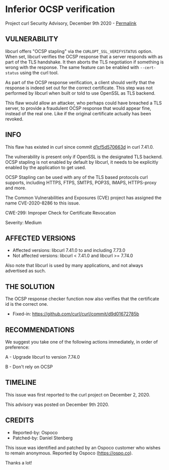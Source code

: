 Inferior OCSP verification
==========================

Project curl Security Advisory, December 9th 2020 -
[Permalink](https://curl.se/docs/CVE-2020-8286.html)

VULNERABILITY
-------------

libcurl offers "OCSP stapling" via the `CURLOPT_SSL_VERIFYSTATUS` option. When
set, libcurl verifies the OCSP response that a server responds with as part of
the TLS handshake. It then aborts the TLS negotiation if something is wrong
with the response. The same feature can be enabled with `--cert-status` using
the curl tool.

As part of the OCSP response verification, a client should verify that the
response is indeed set out for the correct certificate. This step was not
performed by libcurl when built or told to use OpenSSL as TLS backend.

This flaw would allow an attacker, who perhaps could have breached a TLS
server, to provide a fraudulent OCSP response that would appear fine, instead
of the real one. Like if the original certificate actually has been revoked.

INFO
----

This flaw has existed in curl since commit
[d1cf5d570663d](https://github.com/curl/curl/commit/d1cf5d570663d) in curl
7.41.0.

The vulnerability is present only if OpenSSL is the designated TLS backend.
OCSP stapling is not enabled by default by libcurl, it needs to be explicitly
enabled by the application to get used.

OCSP Stapling can be used with any of the TLS based protocols curl supports,
including HTTPS, FTPS, SMTPS, POP3S, IMAPS, HTTPS-proxy and more.

The Common Vulnerabilities and Exposures (CVE) project has assigned the name
CVE-2020-8286 to this issue.

CWE-299: Improper Check for Certificate Revocation

Severity: Medium

AFFECTED VERSIONS
-----------------

- Affected versions: libcurl 7.41.0 to and including 7.73.0
- Not affected versions: libcurl < 7.41.0 and libcurl >= 7.74.0

Also note that libcurl is used by many applications, and not always
advertised as such.

THE SOLUTION
------------

The OCSP response checker function now also verifies that the certificate id
is the correct one.

- Fixed-in: https://github.com/curl/curl/commit/d9d01672785b

RECOMMENDATIONS
--------------

We suggest you take one of the following actions immediately, in order of
preference:

 A - Upgrade libcurl to version 7.74.0

 B - Don't rely on OCSP

TIMELINE
--------

This issue was first reported to the curl project on December 2, 2020.

This advisory was posted on December 9th 2020.

CREDITS
-------

- Reported-by: Ospoco
- Patched-by: Daniel Stenberg

This issue was identified and patched by an Ospoco customer who wishes to
remain anonymous. Reported by Ospoco (https://ospo.co).

Thanks a lot!

